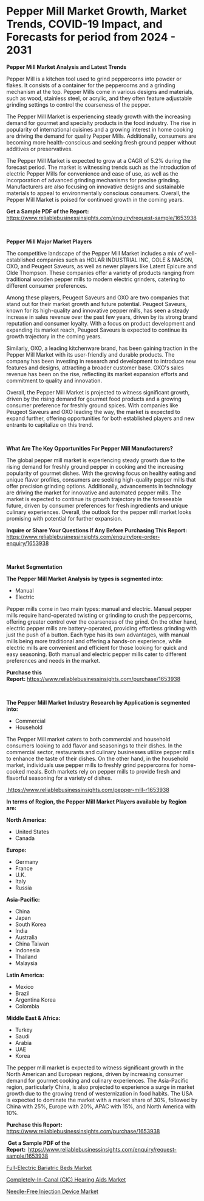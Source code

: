 <p><h1>Pepper Mill Market Growth, Market Trends, COVID-19 Impact, and Forecasts for period from 2024 - 2031</h1></p><p><strong>Pepper Mill Market Analysis and Latest Trends</strong></p>
<p><p>Pepper Mill is a kitchen tool used to grind peppercorns into powder or flakes. It consists of a container for the peppercorns and a grinding mechanism at the top. Pepper Mills come in various designs and materials, such as wood, stainless steel, or acrylic, and they often feature adjustable grinding settings to control the coarseness of the pepper.</p><p>The Pepper Mill Market is experiencing steady growth with the increasing demand for gourmet and specialty products in the food industry. The rise in popularity of international cuisines and a growing interest in home cooking are driving the demand for quality Pepper Mills. Additionally, consumers are becoming more health-conscious and seeking fresh ground pepper without additives or preservatives.</p><p>The Pepper Mill Market is expected to grow at a CAGR of 5.2% during the forecast period. The market is witnessing trends such as the introduction of electric Pepper Mills for convenience and ease of use, as well as the incorporation of advanced grinding mechanisms for precise grinding. Manufacturers are also focusing on innovative designs and sustainable materials to appeal to environmentally conscious consumers. Overall, the Pepper Mill Market is poised for continued growth in the coming years.</p></p>
<p><strong>Get a Sample PDF of the Report:&nbsp;</strong> <a href="https://www.reliablebusinessinsights.com/enquiry/request-sample/1653938">https://www.reliablebusinessinsights.com/enquiry/request-sample/1653938</a></p>
<p>&nbsp;</p>
<p><strong>Pepper Mill Major Market Players</strong></p>
<p><p>The competitive landscape of the Pepper Mill Market includes a mix of well-established companies such as HOLAR INDUSTRIAL INC, COLE & MASON, OXO, and Peugeot Saveurs, as well as newer players like Latent Epicure and Olde Thompson. These companies offer a variety of products ranging from traditional wooden pepper mills to modern electric grinders, catering to different consumer preferences.</p><p>Among these players, Peugeot Saveurs and OXO are two companies that stand out for their market growth and future potential. Peugeot Saveurs, known for its high-quality and innovative pepper mills, has seen a steady increase in sales revenue over the past few years, driven by its strong brand reputation and consumer loyalty. With a focus on product development and expanding its market reach, Peugeot Saveurs is expected to continue its growth trajectory in the coming years.</p><p>Similarly, OXO, a leading kitchenware brand, has been gaining traction in the Pepper Mill Market with its user-friendly and durable products. The company has been investing in research and development to introduce new features and designs, attracting a broader customer base. OXO's sales revenue has been on the rise, reflecting its market expansion efforts and commitment to quality and innovation.</p><p>Overall, the Pepper Mill Market is projected to witness significant growth, driven by the rising demand for gourmet food products and a growing consumer preference for freshly ground spices. With companies like Peugeot Saveurs and OXO leading the way, the market is expected to expand further, offering opportunities for both established players and new entrants to capitalize on this trend.</p></p>
<p>&nbsp;</p>
<p><strong>What Are The Key Opportunities For Pepper Mill Manufacturers?</strong></p>
<p><p>The global pepper mill market is experiencing steady growth due to the rising demand for freshly ground pepper in cooking and the increasing popularity of gourmet dishes. With the growing focus on healthy eating and unique flavor profiles, consumers are seeking high-quality pepper mills that offer precision grinding options. Additionally, advancements in technology are driving the market for innovative and automated pepper mills. The market is expected to continue its growth trajectory in the foreseeable future, driven by consumer preferences for fresh ingredients and unique culinary experiences. Overall, the outlook for the pepper mill market looks promising with potential for further expansion.</p></p>
<p><strong>Inquire or Share Your Questions If Any Before Purchasing This Report:</strong> <a href="https://www.reliablebusinessinsights.com/enquiry/pre-order-enquiry/1653938">https://www.reliablebusinessinsights.com/enquiry/pre-order-enquiry/1653938</a></p>
<p>&nbsp;</p>
<p><strong>Market Segmentation</strong></p>
<p><strong>The Pepper Mill Market Analysis by types is segmented into:</strong></p>
<p><ul><li>Manual</li><li>Electric</li></ul></p>
<p><p>Pepper mills come in two main types: manual and electric. Manual pepper mills require hand-operated twisting or grinding to crush the peppercorns, offering greater control over the coarseness of the grind. On the other hand, electric pepper mills are battery-operated, providing effortless grinding with just the push of a button. Each type has its own advantages, with manual mills being more traditional and offering a hands-on experience, while electric mills are convenient and efficient for those looking for quick and easy seasoning. Both manual and electric pepper mills cater to different preferences and needs in the market.</p></p>
<p><strong>Purchase this Report:&nbsp;</strong><a href="https://www.reliablebusinessinsights.com/purchase/1653938">https://www.reliablebusinessinsights.com/purchase/1653938</a></p>
<p>&nbsp;</p>
<p><strong>The Pepper Mill Market Industry Research by Application is segmented into:</strong></p>
<p><ul><li>Commercial</li><li>Household</li></ul></p>
<p><p>The Pepper Mill market caters to both commercial and household consumers looking to add flavor and seasonings to their dishes. In the commercial sector, restaurants and culinary businesses utilize pepper mills to enhance the taste of their dishes. On the other hand, in the household market, individuals use pepper mills to freshly grind peppercorns for home-cooked meals. Both markets rely on pepper mills to provide fresh and flavorful seasoning for a variety of dishes.</p></p>
<p><a href="https://www.reliablebusinessinsights.com/pepper-mill-r1653938">&nbsp;https://www.reliablebusinessinsights.com/pepper-mill-r1653938</a></p>
<p><strong>In terms of Region, the Pepper Mill Market Players available by Region are:</strong></p>
<p>
    <p> <strong> North America: </strong>
        <ul>
            <li>United States</li>
            <li>Canada</li>
        </ul>
        </p> 
    <p> <strong> Europe: </strong>
        <ul>
            <li>Germany</li>
            <li>France</li>
            <li>U.K.</li>
            <li>Italy</li>
            <li>Russia</li>
        </ul>
        </p> 
    <p> <strong> Asia-Pacific: </strong>
        <ul>
            <li>China</li>
            <li>Japan</li>
            <li>South Korea</li>
            <li>India</li>
            <li>Australia</li>
            <li>China Taiwan</li>
            <li>Indonesia</li>
            <li>Thailand</li>
            <li>Malaysia</li>
        </ul>
        </p> 
    <p> <strong> Latin America: </strong>
        <ul>
            <li>Mexico</li>
            <li>Brazil</li>
            <li>Argentina Korea</li>
            <li>Colombia</li>
        </ul>
        </p> 
    <p> <strong> Middle East & Africa: </strong>
        <ul>
            <li>Turkey</li>
            <li>Saudi</li>
            <li>Arabia</li>
            <li>UAE</li>
            <li>Korea</li>
        </ul>
    </p>
    </p>
<p><p>The pepper mill market is expected to witness significant growth in the North American and European regions, driven by increasing consumer demand for gourmet cooking and culinary experiences. The Asia-Pacific region, particularly China, is also projected to experience a surge in market growth due to the growing trend of westernization in food habits. The USA is expected to dominate the market with a market share of 30%, followed by China with 25%, Europe with 20%, APAC with 15%, and North America with 10%.</p></p>
<p><strong>Purchase this Report: </strong><a href="https://www.reliablebusinessinsights.com/purchase/1653938">https://www.reliablebusinessinsights.com/purchase/1653938</a></p>
<p>&nbsp;<strong>Get a Sample PDF of the Report:&nbsp;&nbsp;</strong><a href="https://www.reliablebusinessinsights.com/enquiry/request-sample/1653938">https://www.reliablebusinessinsights.com/enquiry/request-sample/1653938</a></p>
<p><strong></strong></p>
<p><p><a href="https://github.com/sonuprakash1/Market-Research-Report-List-3/blob/main/full-electric-bariatric-beds-market.md">Full-Electric Bariatric Beds Market</a></p><p><a href="https://github.com/jhcraigie/Market-Research-Report-List-4/blob/main/completely-in-canal-cic-hearing-aids-market.md">Completely-In-Canal (CIC) Hearing Aids Market</a></p><p><a href="https://github.com/Whitneyboyettebo9kiw7yr13/Market-Research-Report-List-3/blob/main/needle-free-injection-device-market.md">Needle-Free Injection Device Market</a></p></p>